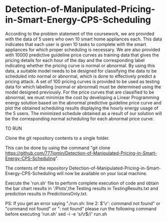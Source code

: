 # Detection-of-Manipulated-Pricing-in-Smart-Energy-CPS-Scheduling
According to the problem statement of the coursework, we are provided with the data of 5 users who own 10 smart home appliances each. This data indicates that each user is given 10 tasks to complete with the smart appliances for which proper scheduling is necessary. We are also provided with 10000 predictive guideline price curves as training data that gives the pricing details for each hour of the day and the corresponding label indicating whether the pricing curve is normal or abnormal. By using this data, a suitable model needs to be designed for classifying the data to be scheduled into normal or abnormal, which is done to effectively predict a pricing attack. A set of 100 pricing curves is provided to be used as testing data for which labelling (normal or abnormal) must be determined using the model designed previously. For the price curves that are classified to be abnormal, we must minimize the cost by developing a Linear Programming energy solution based on the abnormal predictive guideline price curve and plot the obtained scheduling results displaying the hourly energy usage of the 5 users. The minimized schedule obtained as a result of our solution will be the corresponding normal scheduling for each abnormal price curve. 


TO RUN

Clone the git repository contents to a single folder.

This can be done by using the command "git clone https://github.com/777jomin/Detection-of-Manipulated-Pricing-in-Smart-Energy-CPS-Scheduling".

The contents of the repository Detection-of-Manipulated-Pricing-in-Smart-Energy-CPS-Scheduling will now be available on your local machine.

Execute the 'run.sh' file to perform complete execution of code and obtain the bar chart results in '/Plots',the Testing results in TestingResults.txt and prediction results in PredictionsOnly.txt.

PS: If you get an error saying "./run.sh: line 2: $'\r': command not found" or "command not found" or ": not found"
    please run the following command before executing 'run.sh'
    sed -i -e 's/\r$//' run.sh
